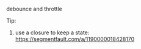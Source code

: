 debounce and throttle

Tip:

1. use a closure to keep a state: https://segmentfault.com/a/1190000018428170
